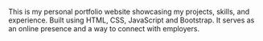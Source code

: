 This is my personal portfolio website showcasing my projects, skills, and experience. Built using HTML, CSS, JavaScript and Bootstrap. It serves as an online presence and a way to connect with employers.
